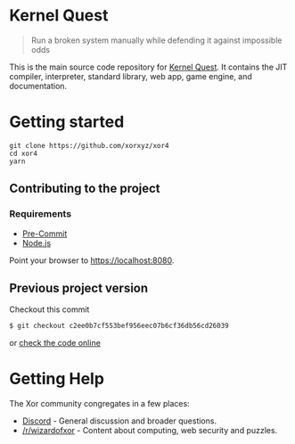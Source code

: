 # Kernel Quest

> Run a broken system manually while defending it against impossible odds

This is the main source code repository for [Kernel Quest](https://kernel.quest). It contains the JIT compiler, interpreter, standard library, web app, game engine, and documentation.

# Getting started

```
git clone https://github.com/xorxyz/xor4
cd xor4
yarn
```

## Contributing to the project

### Requirements

- [Pre-Commit](https://pre-commit.com/)
- [Node.js](https://nodejs.org/)

Point your browser to [https://localhost:8080](https://localhost:8080).

## Previous project version

Checkout this commit

```sh
$ git checkout c2ee0b7cf553bef956eec07b6cf36db56cd26039
```

or [check the code online](https://github.com/xorxyz/xor4/tree/c2ee0b7cf553bef956eec07b6cf36db56cd26039/_deprecated)

# Getting Help

The Xor community congregates in a few places:

- [Discord](https://discord.gg/kNJqKrkjxQ) - General discussion and broader questions.
- [/r/wizardofxor](https://www.reddit.com/r/wizardsofxor) - Content about computing, web security and puzzles.
